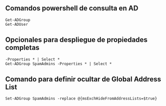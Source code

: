 ## Comandos powershell de consulta en AD
```
Get-ADGroup
Get-ADUser
```
## Opcionales para despliegue de propiedades completas
```
-Properties * | Select *
Get-ADGroup SpamAdmins -Properties * | Select *
```
## Comando para definir ocultar de Global Address List
```
Set-ADGroup SpamAdmins -replace @{msExchHideFromAddressLists=$true}
```